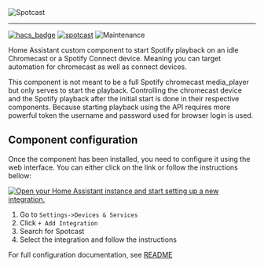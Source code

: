 <picture>
  <source media="(prefers-color-scheme: dark)" srcset="./assets/images/logo/white/64.png">
  <source media="(prefers-color-scheme: light)" srcset="./assets/images/logo/dark_gray/64.png">
  <img alt="Spotcast" src="https://raw.githubusercontent.com/fondberg/spotcast/refs/heads/dev/assets/images/logo/green/64.png">
</picture>

------------------------------------------------------------------------------

[![hacs_badge](https://img.shields.io/badge/HACS-Default-orange.svg)](https://github.com/hacs/integration)
[![spotcast](https://img.shields.io/github/release/fondberg/spotcast.svg?1)](https://github.com/fondberg/spotcast)
![Maintenance](https://img.shields.io/maintenance/yes/2024.svg)

Home Assistant custom component to start Spotify playback on an idle Chromecast or a Spotify Connect device. Meaning you can target automation for chromecast as well as connect devices.

This component is not meant to be a full Spotify chromecast media_player but only serves to start the playback. Controlling the chromecast device and the Spotify playback after the initial start is done in their respective components. Because starting playback using the API requires more powerful token the username and password used for browser login is used.

## Component configuration

Once the component has been installed, you need to configure it using the web interface. You can either click on the link or follow the instructions bellow:

[![Open your Home Assistant instance and start setting up a new integration.](https://my.home-assistant.io/badges/config_flow_start.svg)](https://my.home-assistant.io/redirect/config_flow_start/?domain=spotcast)

1. Go to `Settings->Devices & Services`
2. Click `+ Add Integration`
3. Search for Spotcast
4. Select the integration and follow the instructions

For full configuration documentation, see [README](https://github.com/fondberg/spotcast)
